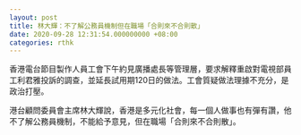 ```yaml
---
layout: post
title: 林大輝：不了解公務員機制但在職場「合則來不合則散」
date: 2020-09-28 12:31:54.000000000 +08:00
categories: rthk
---
```


香港電台節目製作人員工會下午約見廣播處長等管理層，要求解釋重啟對電視部員工利君雅投訴的調查，並延長試用期120日的做法。工會質疑做法理據不充分，是政治打壓。

港台顧問委員會主席林大輝說，香港是多元化社會，每一個人做事也有彈有讚，他不了解公務員機制，不能給予意見，但在職場「合則來不合則散」。
